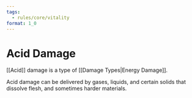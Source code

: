 ```yaml
---
tags:
  - rules/core/vitality
format: 1_0
---
```

# Acid Damage

[[Acid]] damage is a type of [[Damage Types|Energy Damage]].

Acid damage can be delivered by gases, liquids, and certain solids that dissolve flesh, and sometimes harder materials.